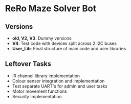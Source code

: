 # ReRo Maze Solver Bot

## Versions
- **old, V2, V3**: Dummy versions 
- **V4**: Test code with devices split across 2 I2C buses
- **User_Lib**: Final structure of main code and user libraries

## Leftover Tasks
- IR channel library implementation
- Colour sensor integration and implementation
- Test separate UART's for admin and user tasks
- Motor movement functions
- Security Implementation
